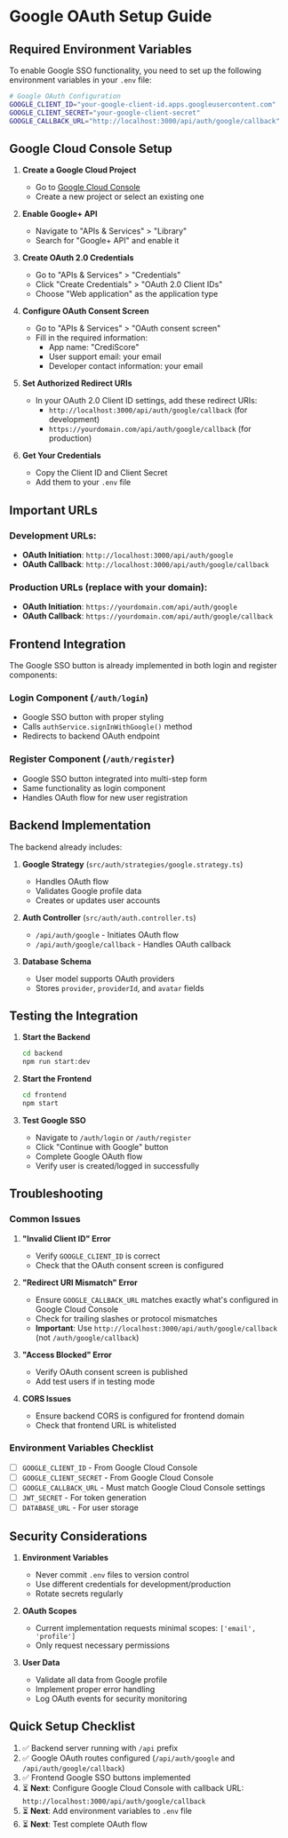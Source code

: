 # Google OAuth Setup Guide

## Required Environment Variables

To enable Google SSO functionality, you need to set up the following environment variables in your `.env` file:

```bash
# Google OAuth Configuration
GOOGLE_CLIENT_ID="your-google-client-id.apps.googleusercontent.com"
GOOGLE_CLIENT_SECRET="your-google-client-secret"
GOOGLE_CALLBACK_URL="http://localhost:3000/api/auth/google/callback"
```

## Google Cloud Console Setup

1. **Create a Google Cloud Project**
   - Go to [Google Cloud Console](https://console.cloud.google.com/)
   - Create a new project or select an existing one

2. **Enable Google+ API**
   - Navigate to "APIs & Services" > "Library"
   - Search for "Google+ API" and enable it

3. **Create OAuth 2.0 Credentials**
   - Go to "APIs & Services" > "Credentials"
   - Click "Create Credentials" > "OAuth 2.0 Client IDs"
   - Choose "Web application" as the application type

4. **Configure OAuth Consent Screen**
   - Go to "APIs & Services" > "OAuth consent screen"
   - Fill in the required information:
     - App name: "CrediScore"
     - User support email: your email
     - Developer contact information: your email

5. **Set Authorized Redirect URIs**
   - In your OAuth 2.0 Client ID settings, add these redirect URIs:
     - `http://localhost:3000/api/auth/google/callback` (for development)
     - `https://yourdomain.com/api/auth/google/callback` (for production)

6. **Get Your Credentials**
   - Copy the Client ID and Client Secret
   - Add them to your `.env` file

## Important URLs

### Development URLs:
- **OAuth Initiation**: `http://localhost:3000/api/auth/google`
- **OAuth Callback**: `http://localhost:3000/api/auth/google/callback`

### Production URLs (replace with your domain):
- **OAuth Initiation**: `https://yourdomain.com/api/auth/google`
- **OAuth Callback**: `https://yourdomain.com/api/auth/google/callback`

## Frontend Integration

The Google SSO button is already implemented in both login and register components:

### Login Component (`/auth/login`)
- Google SSO button with proper styling
- Calls `authService.signInWithGoogle()` method
- Redirects to backend OAuth endpoint

### Register Component (`/auth/register`)
- Google SSO button integrated into multi-step form
- Same functionality as login component
- Handles OAuth flow for new user registration

## Backend Implementation

The backend already includes:

1. **Google Strategy** (`src/auth/strategies/google.strategy.ts`)
   - Handles OAuth flow
   - Validates Google profile data
   - Creates or updates user accounts

2. **Auth Controller** (`src/auth/auth.controller.ts`)
   - `/api/auth/google` - Initiates OAuth flow
   - `/api/auth/google/callback` - Handles OAuth callback

3. **Database Schema**
   - User model supports OAuth providers
   - Stores `provider`, `providerId`, and `avatar` fields

## Testing the Integration

1. **Start the Backend**
   ```bash
   cd backend
   npm run start:dev
   ```

2. **Start the Frontend**
   ```bash
   cd frontend
   npm start
   ```

3. **Test Google SSO**
   - Navigate to `/auth/login` or `/auth/register`
   - Click "Continue with Google" button
   - Complete Google OAuth flow
   - Verify user is created/logged in successfully

## Troubleshooting

### Common Issues

1. **"Invalid Client ID" Error**
   - Verify `GOOGLE_CLIENT_ID` is correct
   - Check that the OAuth consent screen is configured

2. **"Redirect URI Mismatch" Error**
   - Ensure `GOOGLE_CALLBACK_URL` matches exactly what's configured in Google Cloud Console
   - Check for trailing slashes or protocol mismatches
   - **Important**: Use `http://localhost:3000/api/auth/google/callback` (not `/auth/google/callback`)

3. **"Access Blocked" Error**
   - Verify OAuth consent screen is published
   - Add test users if in testing mode

4. **CORS Issues**
   - Ensure backend CORS is configured for frontend domain
   - Check that frontend URL is whitelisted

### Environment Variables Checklist

- [ ] `GOOGLE_CLIENT_ID` - From Google Cloud Console
- [ ] `GOOGLE_CLIENT_SECRET` - From Google Cloud Console  
- [ ] `GOOGLE_CALLBACK_URL` - Must match Google Cloud Console settings
- [ ] `JWT_SECRET` - For token generation
- [ ] `DATABASE_URL` - For user storage

## Security Considerations

1. **Environment Variables**
   - Never commit `.env` files to version control
   - Use different credentials for development/production
   - Rotate secrets regularly

2. **OAuth Scopes**
   - Current implementation requests minimal scopes: `['email', 'profile']`
   - Only request necessary permissions

3. **User Data**
   - Validate all data from Google profile
   - Implement proper error handling
   - Log OAuth events for security monitoring

## Quick Setup Checklist

1. ✅ Backend server running with `/api` prefix
2. ✅ Google OAuth routes configured (`/api/auth/google` and `/api/auth/google/callback`)
3. ✅ Frontend Google SSO buttons implemented
4. ⏳ **Next**: Configure Google Cloud Console with callback URL: `http://localhost:3000/api/auth/google/callback`
5. ⏳ **Next**: Add environment variables to `.env` file
6. ⏳ **Next**: Test complete OAuth flow
